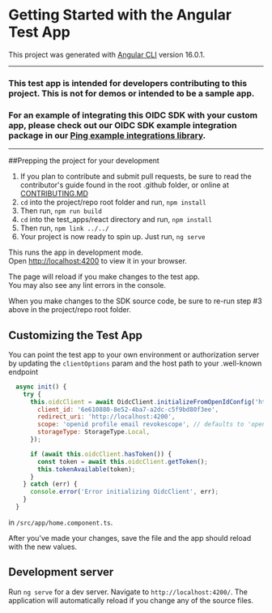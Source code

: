 # Getting Started with the Angular Test App

This project was generated with [Angular CLI](https://github.com/angular/angular-cli) version 16.0.1.

---
### This test app is intended for developers contributing to this project. This is not for demos or intended to be a sample app.
### For an example of integrating this OIDC SDK with your custom app, please check out our OIDC SDK example integration package in our [Ping example integrations library](https://github.com/pingidentity-developers-experience/ping-integration-example-packages).
---

##Prepping the project for your development

1. If you plan to contribute and submit pull requests, be sure to read the contributor's guide found in the root .github folder, or online at [CONTRIBUTING.MD](https://github.com/pingidentity-developers-experience/ping-oidc-client-sdk/blob/main/.github/CONTRIBUTING.md)
1. `cd` into the project/repo root folder and run, `npm install`
1. Then run, `npm run build`
1. `cd` into the test_apps/react directory and run, `npm install`
1. Then run, `npm link ../../`
1. Your project is now ready to spin up. Just run, `ng serve`

This runs the app in development mode.\
Open [http://localhost:4200](http://localhost:4200) to view it in your browser.

The page will reload if you make changes to the test app.\
You may also see any lint errors in the console.

When you make changes to the SDK source code, be sure to re-run step #3 above in the project/repo root folder.

## Customizing the Test App
You can point the test app to your own environment or authorization server by updating the `clientOptions` param and the host path to your .well-known endpoint

``` Javascript
  async init() {
    try {
      this.oidcClient = await OidcClient.initializeFromOpenIdConfig('https://auth.pingone.com/b28c6458-9fc0-49cf-bf19-b7aaab1e7be7/as', {
        client_id: '6e610880-8e52-4ba7-a2dc-c5f9bd80f3ee',
        redirect_uri: 'http://localhost:4200',
        scope: 'openid profile email revokescope', // defaults to 'openid profile email'
        storageType: StorageType.Local,
      });

      if (await this.oidcClient.hasToken()) {
        const token = await this.oidcClient.getToken();
        this.tokenAvailable(token);
      }
    } catch (err) {
      console.error('Error initializing OidcClient', err);
    }
  }
```

in `/src/app/home.component.ts`.

After you've made your changes, save the file and the app should reload with the new values.

## Development server

Run `ng serve` for a dev server. Navigate to `http://localhost:4200/`. The application will automatically reload if you change any of the source files.


